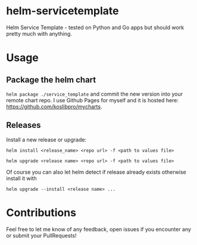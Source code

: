 # helm-servicetemplate
Helm Service Template - tested on Python and Go apps but should work pretty much with anything.

# Usage

## Package the helm chart
`helm package ./service_template` and commit the new version into your remote chart repo. 
I use Github Pages for myself and it is hosted here: https://github.com/koslibpro/mycharts.

## Releases

Install a new release or upgrade:

```
helm install <release_name> <repo url> -f <path to values file>

helm upgrade <release name> <repo url> -f <path to values file>
```

Of course you can also let helm detect if release already exists otherwise install it with 

```
helm upgrade --install <release name> ...
```

# Contributions

Feel free to let me know of any feedback, open issues if you encounter any or submit your PullRequests!